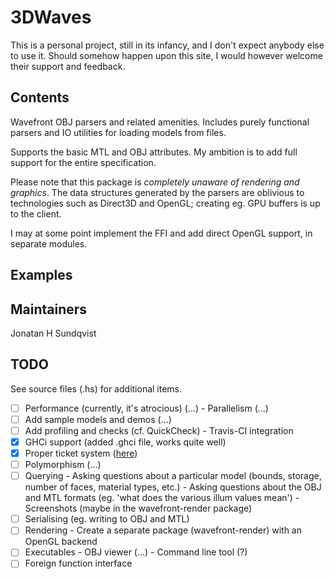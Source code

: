 3DWaves
=======

This is a personal project, still in its infancy, and I don't expect anybody else to use it. Should somehow happen upon this site, I would however welcome their support and feedback.

## Contents
Wavefront OBJ parsers and related amenities. Includes purely functional parsers
and IO utilities for loading models from files.

Supports the basic MTL and OBJ attributes. My ambition is to add full support for the entire specification.

Please note that this package is *completely unaware of rendering and graphics*. The data structures generated by the parsers are oblivious to technologies such as Direct3D and OpenGL; creating eg. GPU buffers is up to the client.

I may at some point implement the FFI and add direct OpenGL support, in separate modules.

## Examples


## Maintainers
Jonatan H Sundqvist

## TODO

See source files (.hs) for additional items.

- [ ] Performance (currently, it's atrocious) (...)
      - Parallelism (...)
- [ ] Add sample models and demos (...)
- [ ] Add profiling and checks (cf. QuickCheck)
      - Travis-CI integration
- [x] GHCi support (added .ghci file, works quite well)
- [x] Proper ticket system ([here](https://github.com/SwiftsNamesake/3DWaves/issues/))
- [ ] Polymorphism (...)
- [ ] Querying
      - Asking questions about a particular model (bounds, storage, number of faces, material types, etc.)
      - Asking questions about the OBJ and MTL formats (eg. 'what does the various illum values mean')
      - Screenshots (maybe in the wavefront-render package)
- [ ] Serialising (eg. writing to OBJ and MTL)
- [ ] Rendering
      - Create a separate package (wavefront-render) with an OpenGL backend
- [ ] Executables
      - OBJ viewer (...)
      - Command line tool (?)
- [ ] Foreign function interface